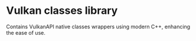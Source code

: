# Vulkan classes library

Contains VulkanAPI native classes wrappers using modern C++, enhancing the ease of use.
